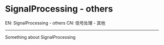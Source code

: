 
# SignalProcessing - others

EN: SignalProcessing - others
CN: 信号处理 - 其他

---

Something about SignalProcessing


